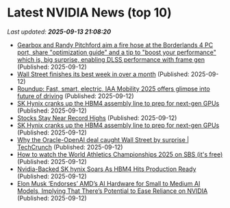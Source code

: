 # Latest NVIDIA News (top 10)
_Last updated: **2025-09-13 21:08:20**_

- [Gearbox and Randy Pitchford aim a fire hose at the Borderlands 4 PC port, share "optimization guide" and a tip to "boost your performance" which is, big surprise, enabling DLSS performance with frame gen](https://www.gamesradar.com/games/borderlands/gearbox-and-randy-pitchford-aim-a-fire-hose-at-the-borderlands-4-pc-port-share-optimization-guide-and-a-tip-to-boost-your-performance-which-is-big-surprise-enabling-dlss-performance-with-frame-gen/) (Published: 2025-09-12)
- [Wall Street finishes its best week in over a month](https://www.pbs.org/newshour/economy/wall-street-finishes-its-best-week-in-over-a-month) (Published: 2025-09-12)
- [Roundup: Fast, smart, electric, IAA Mobility 2025 offers glimpse into future of driving](https://www.thestar.com.my/news/world/2025/09/13/roundup-fast-smart-electric-iaa-mobility-2025-offers-glimpse-into-future-of-driving) (Published: 2025-09-12)
- [SK Hynix cranks up the HBM4 assembly line to prep for next-gen GPUs](https://biztoc.com/x/fac5e4c73154039d) (Published: 2025-09-12)
- [Stocks Stay Near Record Highs](https://www.newser.com/story/375133/stocks-stay-near-record-highs.html) (Published: 2025-09-12)
- [SK Hynix cranks up the HBM4 assembly line to prep for next-gen GPUs](https://www.theregister.com/2025/09/12/sk_hynix_hbm4_mass_production/) (Published: 2025-09-12)
- [Why the Oracle-OpenAI deal caught Wall Street by surprise | TechCrunch](https://techcrunch.com/2025/09/12/why-the-oracle-openai-deal-caught-wall-street-by-surprise/) (Published: 2025-09-12)
- [How to watch the World Athletics Championships 2025 on SBS (it's free)](https://www.techradar.com/how-to-watch/sport/world-athletics-championships-2025-tokyo-free) (Published: 2025-09-12)
- [Nvidia-Backed SK hynix Soars As HBM4 Hits Production Ready](https://finance.yahoo.com/news/nvidia-backed-sk-hynix-soars-194446817.html) (Published: 2025-09-12)
- [Elon Musk ‘Endorses’ AMD’s AI Hardware for Small to Medium AI Models, Implying That There’s Potential to Ease Reliance on NVIDIA](https://wccftech.com/elon-musk-endorses-amd-for-small-to-medium-ai-models/) (Published: 2025-09-12)
